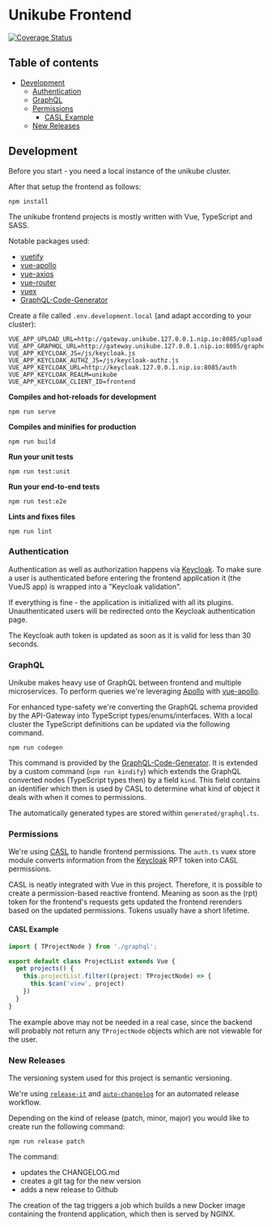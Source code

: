 # Unikube Frontend

[![Coverage Status](https://coveralls.io/repos/github/unikubehq/frontend/badge.svg?branch=main)](https://coveralls.io/github/unikubehq/frontend?branch=main)

## Table of contents

* [Development](#development)
  * [Authentication](#authentication)
  * [GraphQL](#graphql)
  * [Permissions](#permissions)
      * [CASL Example](#example-casl)
  * [New Releases](#new-releases)

## Development

Before you start - you need a local instance of the unikube cluster.

After that setup the frontend as follows:

```
npm install
```

The unikube frontend projects is mostly written with Vue, TypeScript and SASS. 

Notable packages used:

- [vuetify](https://vuetifyjs.com/)  
- [vue-apollo](https://apollo.vuejs.org/)
- [vue-axios](https://www.npmjs.com/package/vue-axios/)
- [vue-router](https://router.vuejs.org/)
- [vuex](https://vuex.vuejs.org/)
- [GraphQL-Code-Generator](https://www.graphql-code-generator.com/)


Create a file called `.env.development.local` (and adapt according to your cluster):
```dotenv
VUE_APP_UPLOAD_URL=http://gateway.unikube.127.0.0.1.nip.io:8085/upload
VUE_APP_GRAPHQL_URL=http://gateway.unikube.127.0.0.1.nip.io:8085/graphql
VUE_APP_KEYCLOAK_JS=/js/keycloak.js
VUE_APP_KEYCLOAK_AUTHZ_JS=/js/keycloak-authz.js
VUE_APP_KEYCLOAK_URL=http://keycloak.127.0.0.1.nip.io:8085/auth
VUE_APP_KEYCLOAK_REALM=unikube
VUE_APP_KEYCLOAK_CLIENT_ID=frontend
```

**Compiles and hot-reloads for development**
```
npm run serve
```

**Compiles and minifies for production**
```
npm run build
```

**Run your unit tests**
```
npm run test:unit
```

**Run your end-to-end tests**
```
npm run test:e2e
```

**Lints and fixes files**
```
npm run lint
```

### Authentication

Authentication as well as authorization happens via [Keycloak](https://www.keycloak.org/).
To make sure a user is authenticated before entering the frontend application
it (the VueJS app) is wrapped into a "Keycloak validation".

If everything is fine - the application is initialized with all its plugins.
Unauthenticated users will be redirected onto the Keycloak authentication page.

The Keycloak auth token is updated as soon as it is valid for less than 30 seconds.


### GraphQL

Unikube makes heavy use of GraphQL between frontend and multiple 
microservices. To perform queries we're leveraging [Apollo](https://www.apollographql.com/)
with [vue-apollo](https://apollo.vuejs.org/). 

For enhanced type-safety we're converting the GraphQL schema provided
by the API-Gateway into TypeScript types/enums/interfaces. With a local
cluster the TypeScript definitions can be updated via the following command.

```shell
npm run codegen
```

This command is provided by the [GraphQL-Code-Generator](https://www.graphql-code-generator.com/).
It is extended by a custom command (`npm run kindify`) which extends
the GraphQL converted nodes (TypeScript types then) by a field `kind`.
This field contains an identifier which then is used by CASL to determine
what kind of object it deals with when it comes to permissions.

The automatically generated types are stored within `generated/graphql.ts`.

### Permissions
We're using [CASL](https://casl.js.org/) to handle frontend permissions. 
The `auth.ts` vuex store module converts information from the [Keycloak](https://www.keycloak.org/)
RPT token into CASL permissions.

CASL is neatly integrated with Vue in this project. Therefore, it is possible
to create a permission-based reactive frontend. Meaning as soon as the (rpt)
token for the frontend's requests gets updated the frontend rerenders based
on the updated permissions. Tokens usually have a short lifetime.

#### CASL Example

```typescript
import { TProjectNode } from './graphql';

export default class ProjectList extends Vue {
  get projects() {
    this.projectList.filter((project: TProjectNode) => {
      this.$can('view', project)
    })
  }
}
```

The example above may not be needed in a real case, since the backend
will probably not return any `TProjectNode` objects which are not viewable
for the user.

### New Releases

The versioning system used for this project is semantic versioning.

We're using [`release-it`](https://www.npmjs.com/package/release-it) and
[`auto-changelog`](https://www.npmjs.com/package/auto-changelog) for an automated release workflow.

Depending on the kind of release (patch, minor, major) you would like to create run the following
command:

```shell
npm run release patch
```

The command:
- updates the CHANGELOG.md
- creates a git tag for the new version
- adds a new release to Github
  
The creation of the tag triggers a job which builds a new Docker image  containing the 
frontend application, which then is served by NGINX.
